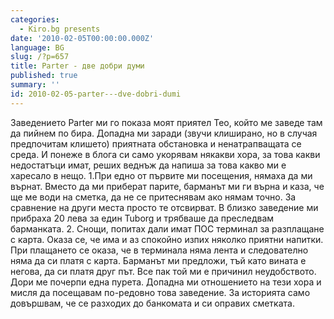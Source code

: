 ```yaml
---
categories:
  - Kiro.bg presents
date: '2010-02-05T00:00:00.000Z'
language: BG
slug: /?p=657
title: Parter - две добри думи
published: true
summary: ''
id: 2010-02-05-parter---dve-dobri-dumi
---
```


Заведението Parter ми го показа моят приятел Тео, който ме заведе там да пийнем по бира. Допадна ми заради (звучи клиширано, но в случая предпочитам клишето) приятната обстановка и ненатрапващата се среда. И понеже в блога си само укорявам някакви хора, за това какви недостатъци имат, реших веднъж да напиша за това какво ми е харесало в нещо. 1.При едно от първите ми посещения, нямаха да ми върнат. Вместо да ми приберат парите, барманът ми ги върна и каза, че ще ме води на сметка, да не се притеснявам ако нямам точно. За сравнение на други места просто те отсвирват. В близко заведение ми прибраха 20 лева за един Tuborg и трябваше да преследвам барманката. 2. Снощи, попитах дали имат ПОС терминал за разплащане с карта. Оказа се, че има и аз спокойно изпих няколко приятни напитки. При плащането се оказа, че в терминала няма лента и следователно няма да си платя с карта. Барманът ми предложи, тъй като вината е негова, да си платя друг път. Все пак той ми е причинил неудобството. Дори ме почерпи една пурета. Допадна ми отношението на тези хора и мисля да посещавам по-редовно това заведение. За историята само довършвам, че се разходих до банкомата и си оправих сметката.
